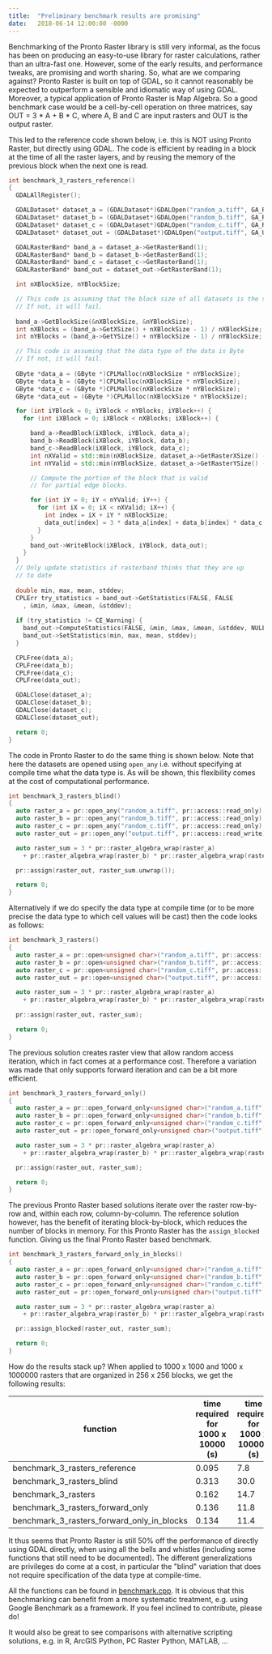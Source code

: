 ```yaml
---
title:  "Preliminary benchmark results are promising"
date:   2018-06-14 12:00:00 -0000
---
```

Benchmarking of the Pronto Raster library is still very informal, as the focus has been on producing an easy-to-use library for raster calculations, rather than an ultra-fast one. However, some of the early results, and performance tweaks, are promising and worth sharing. So, what are we comparing against? Pronto Raster is built on top of GDAL, so it cannot reasonably be expected to outperform a sensible and idiomatic way of using GDAL. Moreover, a typical application of Pronto Raster is Map Algebra. So a good benchmark case would be a cell-by-cell operation on three matrices, say OUT = 3 * A + B * C, where A, B and C are input rasters and OUT is the output raster. 

This led to the reference code shown below, i.e. this is NOT using Pronto Raster, but directly using GDAL. The code is efficient by reading in a block at the time of all the raster layers, and by reusing the memory of the previous block when the next one is read. 

```cpp
int benchmark_3_rasters_reference()
{
  GDALAllRegister();

  GDALDataset* dataset_a = (GDALDataset*)GDALOpen("random_a.tiff", GA_ReadOnly);
  GDALDataset* dataset_b = (GDALDataset*)GDALOpen("random_b.tiff", GA_ReadOnly);
  GDALDataset* dataset_c = (GDALDataset*)GDALOpen("random_c.tiff", GA_ReadOnly);
  GDALDataset* dataset_out = (GDALDataset*)GDALOpen("output.tiff", GA_Update);

  GDALRasterBand* band_a = dataset_a->GetRasterBand(1);
  GDALRasterBand* band_b = dataset_b->GetRasterBand(1);
  GDALRasterBand* band_c = dataset_c->GetRasterBand(1);
  GDALRasterBand* band_out = dataset_out->GetRasterBand(1);

  int nXBlockSize, nYBlockSize;

  // This code is assuming that the block size of all datasets is the same
  // If not, it will fail.
  
  band_a->GetBlockSize(&nXBlockSize, &nYBlockSize);
  int nXBlocks = (band_a->GetXSize() + nXBlockSize - 1) / nXBlockSize;
  int nYBlocks = (band_a->GetYSize() + nYBlockSize - 1) / nYBlockSize;

  // This code is assuming that the data type of the data is Byte
  // If not, it will fail.
  
  GByte *data_a = (GByte *)CPLMalloc(nXBlockSize * nYBlockSize);
  GByte *data_b = (GByte *)CPLMalloc(nXBlockSize * nYBlockSize);
  GByte *data_c = (GByte *)CPLMalloc(nXBlockSize * nYBlockSize);
  GByte *data_out = (GByte *)CPLMalloc(nXBlockSize * nYBlockSize);

  for (int iYBlock = 0; iYBlock < nYBlocks; iYBlock++) {
    for (int iXBlock = 0; iXBlock < nXBlocks; iXBlock++) {

      band_a->ReadBlock(iXBlock, iYBlock, data_a);
      band_b->ReadBlock(iXBlock, iYBlock, data_b);
      band_c->ReadBlock(iXBlock, iYBlock, data_c);
      int nXValid = std::min(nXBlockSize, dataset_a->GetRasterXSize() - iXBlock * nXBlockSize);
      int nYValid = std::min(nYBlockSize, dataset_a->GetRasterYSize() - iYBlock * nYBlockSize);

      // Compute the portion of the block that is valid
      // for partial edge blocks.

      for (int iY = 0; iY < nYValid; iY++) {
        for (int iX = 0; iX < nXValid; iX++) {
          int index = iX + iY * nXBlockSize;
          data_out[index] = 3 * data_a[index] + data_b[index] * data_c[index];
        }
      }
      band_out->WriteBlock(iXBlock, iYBlock, data_out);
    }
  }
  // Only update statistics if rasterband thinks that they are up 
  // to date
  
  double min, max, mean, stddev;
  CPLErr try_statistics = band_out->GetStatistics(FALSE, FALSE
    , &min, &max, &mean, &stddev);
  
  if (try_statistics != CE_Warning) {
    band_out->ComputeStatistics(FALSE, &min, &max, &mean, &stddev, NULL, NULL);
    band_out->SetStatistics(min, max, mean, stddev);
  }

  CPLFree(data_a);
  CPLFree(data_b);
  CPLFree(data_c);
  CPLFree(data_out);

  GDALClose(dataset_a);
  GDALClose(dataset_b);
  GDALClose(dataset_c);
  GDALClose(dataset_out);

  return 0;
}
```

The code in Pronto Raster to do the same thing is shown below. Note that here the datasets are opened using `open_any` i.e. without specifying at compile time what the data type is. As will be shown, this flexibility comes at the cost of computational performance.

```cpp
int benchmark_3_rasters_blind()
{
  auto raster_a = pr::open_any("random_a.tiff", pr::access::read_only);
  auto raster_b = pr::open_any("random_b.tiff", pr::access::read_only);
  auto raster_c = pr::open_any("random_c.tiff", pr::access::read_only);
  auto raster_out = pr::open_any("output.tiff", pr::access::read_write);

  auto raster_sum = 3 * pr::raster_algebra_wrap(raster_a) 
    + pr::raster_algebra_wrap(raster_b) * pr::raster_algebra_wrap(raster_c);

  pr::assign(raster_out, raster_sum.unwrap());

  return 0;
}
```
Alternatively if we do specify the data type at compile time (or to be more precise the data type to which cell values will be cast) then the code looks as follows:

```cpp
int benchmark_3_rasters()
{
  auto raster_a = pr::open<unsigned char>("random_a.tiff", pr::access::read_only);
  auto raster_b = pr::open<unsigned char>("random_b.tiff", pr::access::read_only);
  auto raster_c = pr::open<unsigned char>("random_c.tiff", pr::access::read_only);
  auto raster_out = pr::open<unsigned char>("output.tiff", pr::access::read_write);

  auto raster_sum = 3 * pr::raster_algebra_wrap(raster_a) 
    + pr::raster_algebra_wrap(raster_b) * pr::raster_algebra_wrap(raster_c);
	
  pr::assign(raster_out, raster_sum);

  return 0;
}
```

The previous solution creates raster view that allow random access iteration, which in fact comes at a performance cost. Therefore a variation was made that only supports forward iteration and can be a bit more efficient.

```cpp
int benchmark_3_rasters_forward_only()
{
  auto raster_a = pr::open_forward_only<unsigned char>("random_a.tiff", pr::access::read_only);
  auto raster_b = pr::open_forward_only<unsigned char>("random_b.tiff", pr::access::read_only);
  auto raster_c = pr::open_forward_only<unsigned char>("random_c.tiff", pr::access::read_only);
  auto raster_out = pr::open_forward_only<unsigned char>("output.tiff", pr::access::read_write);

  auto raster_sum = 3 * pr::raster_algebra_wrap(raster_a)
    + pr::raster_algebra_wrap(raster_b) * pr::raster_algebra_wrap(raster_c);

  pr::assign(raster_out, raster_sum);

  return 0;
}
```

The previous Pronto Raster based solutions iterate over the raster row-by-row and, within each row, column-by-column. The reference solution however, has the benefit of iterating block-by-block, which reduces the number of blocks in memory. For this Pronto Raster has the `assign_blocked` function. Giving us the final Pronto Raster based benchmark.

```cpp
int benchmark_3_rasters_forward_only_in_blocks()
{
  auto raster_a = pr::open_forward_only<unsigned char>("random_a.tiff", pr::access::read_only);
  auto raster_b = pr::open_forward_only<unsigned char>("random_b.tiff", pr::access::read_only);
  auto raster_c = pr::open_forward_only<unsigned char>("random_c.tiff", pr::access::read_only);
  auto raster_out = pr::open_forward_only<unsigned char>("output.tiff", pr::access::read_write);

  auto raster_sum = 3 * pr::raster_algebra_wrap(raster_a)
    + pr::raster_algebra_wrap(raster_b) * pr::raster_algebra_wrap(raster_c);

  pr::assign_blocked(raster_out, raster_sum);

  return 0;
}
```

How do the results stack up? When applied to 1000 x 1000 and 1000 x 1000000 rasters that are organized in 256 x 256 blocks, we get the following results:

|function|time required for 1000 x 10000 (s)| time required for 1000 x 100000 (s)
|----|----|----|
|benchmark_3_rasters_reference|0.095|7.8|
|benchmark_3_rasters_blind|0.313|30.0|
|benchmark_3_rasters|0.162|14.7|
|benchmark_3_rasters_forward_only|0.136|11.8|
|benchmark_3_rasters_forward_only_in_blocks|0.134|11.4|

It thus seems that Pronto Raster is still 50% off the performance of directly using GDAL directly, when using all the bells and whistles (including some functions that still need to be documented). The different generalizations are privileges  do come at a cost, in particular the "blind" variation that does not require specification of the data type at compile-time.

All the functions can be found in [benchmark.cpp](https://github.com/ahhz/raster/blob/master/benchmarks/benchmark.cpp). It is obvious that this benchmarking can benefit from a more systematic treatment, e.g. using Google Benchmark as a framework. If you feel inclined to contribute, please do!

It would also be great to see comparisons with alternative scripting solutions, e.g. in R, ArcGIS Python, PC Raster Python, MATLAB, ...
